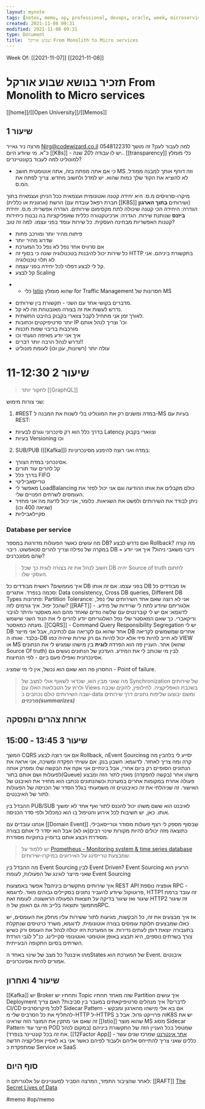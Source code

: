 ```yaml
---
layout: mynote
tags: [notes, memo, op, professional, devops, oracle, week, microservices, apex, management, infrastructures] 
created: 2021-11-08 09:31
modified: 2021-11-08 09:31
type: Document
title:  שבוע אורקל From Monolith to Micro services 
---
```

Week Of: [[2021-11-07]]
[[2021-11-08]]


#  תזכיר בנושא  שבוע אורקל From Monolith to Micro services

[[home]]/[[Open University]]/[[Memos]]

## שיעור 1
מרצה ניר גאייר Nirg@codewizard.co.il 0548122310 
למה לעבור לענן? זה מושך כ"א. מי שיודע היום [[K8s]] - יש לו עבודה ל20 שנה.. 
[[transparency]] כלי מומלץ למונוליט
למה לעבוד בקונטיינרים? 
- כי אם אתה מפתח בזה, אתה אוטומטית חושב MS וזה דוחף אותך למבנה ממודל.
לא להוציא את הקוד שלך כמות שהוא. יש למדל ולחשוב מחדש.
צריך לפתח את המ.ס. 

מיקרו-סרוויסים
מ.ס. היא יחידה קטנה ואטונומית ועצמאית ככל הניתן ועצמאית בתוך הרשת (ארגונית או כללית)
(חברת רפאל עובדת עם [[K8S]] ושירותים **בתוך הארגון**)
הגדרה: היחידה הכי קטנה שיכולה לתת מקסימום שירותים.
הגדרה אפשרית: מ.ס. יחידת **ביזנס** שנותנת שירות.
הגדרה: ארכיטקטורה כללית שאפליקציות בה נבנות כיחידות קטנות האפשריות מבחינה העסקית.
כל שירות עומד בפני עצמו.
למה זה טוב?
- פיתוח מהיר יותר ומורכב פחות
- שדרוג מהיר יותר
- אם סרוויס אחד נפל לא נפל כל המערכת
- כל שירות יכול להיבנות בטכנולוגיה שונה כי בסוף זה HTTP בתקשורת ביניהם. אני לא תלוי טכנולוגיה
- קל לי לבצע דפלוי לכל יחידה בפני עצמה.
- קל לבצע Scaling
*  -  כלי [Istio](https://istio.io/latest/) שהוא מומלץ for Traffic Management 
חסרונות של MS
- מדברים בקושי אחד עם השני - תקשורת בין שירותים.
- נדרש לעשות את זה בצורה מאובטחת וזה לא קל.
- לאורך זמן אני מתחיל לקבל צווארי בקבוק בהיבט התשתית.
- יותר סרטיפיקטים וכתובות IP וכו' וצריך לנהל אותם
- מורכבות בריבוי שפות תכנות
- איך אני יודע מאיפה הגעתי וכו
- נדרש לנהל הרבה יותר דברים!!
- עולה יותר (רשיונות, ענן וכו) לעומת מונוליט

# שיעור 2 11-12:30
> לחקור יותר [[GraphQL]] 

שני צורות מימוש:
1. #REST
במדה ומשנים רק את המונוליט בלי לשנות את המבנה ל-MS
בעיות עם REST:
- בדרך כלל הוא רק סינכרוני וגורם לבעיות Latency וצווארי בקבוק 
- בעיות Versioning וכו
2. SUB/PUB ([[Kafka]]) במדה ואני רוצה להימנע מסינכרוניות:
- אסינכרוני במדת הצורך.
- קל להרים עוד תורים
- בדרך כלל FIFO
- טרייסאביליטי
- מאפשר לי LoadBalancing כולם מקבלים את אותו ההודעה וגם אני יכול לפזר את העומסים לשרתים הפנויים שלי. 
- ניתן לבודד את השירותים ולפשט את השגיאות. כלומר, אני יכול לדעת מה אני מחזיר (שגיאה 400 וכו)
- סקיילאביליות

### Database per service
מה עושים כאשר הפעולות מדורגות במספר DB? ואם נדרש לבצע Rollback?
מה קורה במקרה של נפילה וצריך להרים סנאפשוט. 
ריבוי DB = ריבוי משאבי ניהול?
איך אני יודע שהם מסונכרנים?
> חשוב לנהל את זה בצורה לוגית כך שכל DB יהיה Source of truth לתחום העסקי שלו.

איך מממשים?
ראשית מבודדים כל DB בפני עצמו. אם זה אותו DB אז מבודדים כל סכמה בנפרד.
אתגרים: Data consistency, Cross DB queries, Different DB Types
פתרונות:
Partition Tolerance: אני לא רוצה שאם אחד השירותים שלי נפל, שהכל יפול. 
איך גורמים לזה? [[RAFT]] - אלגוריתם שיודע לתת לי שרידות של מידע. לדוגמא: אם יש לי קוברנטיס עם שלשה נודים שאחד מהם הוא מאסטר והיתר לגיבוי וריקאברי. כך שאם המאסטר שלי נפל האלגוריתם יודע להרים לי את הנוד השני שישמש מעתה כמאסטר.
[[CQRS]] - Command Query Responsibility Segregation 
יש לי DB אחד שהוא גם לקריאה וגם לכתיבה, אבל אני מייצר DB אחרים שמשמשים לקריאה בלבד. ואותו ה-DB לא חייב להיות פיזי אלא יכול להיות גם רק שירות שיהיה כמו VIEW או MS אחר. העניין פה הוא הפרדה **לוגית** בין מישהו שמגיש לי את הנתונים (שהוא Source Of truth) לבין מי שכותב לי את המידע. 
העדכון של הנתונים נעשים גם אסינכרונית ואפילו פעם ביום - לפי הנחיצות.

החסרון פה הוא שאם הוא נכשל, אין לי מי שמציג - Point of failure.

> מה שאני מבין הוא, שכדאי לשאוף אולי למצב של Synchronization של שירותים ולרוץ על הטבלאות האלו עם Views בשכבת האפליקציה.
לחילופין, להקים שכבה שבה השירותים כולם נכתבים כ-data ומשם יבוצעו שליפות נתונים דרך שירותים ***מרכזים(summarizes)***


## ארוחת צהרים והפסקה
## שיעור 3  13:45 - 15:00
המשך CQRS
אם אני רוצה לבצע Rollback, הEvent Sourcinsg יסייע לי בלהבין מה קרה ומה צריך לאחזר.
לדוגמא: חשבון בנק. אם עשיתי הפקדה ומשיכה, אני אראה את הנתונים הסופיים רק ביום אחרי, אבל בינתיים אני אקח את הבקשה שלו ומפרק אותה לפעולות ושם אותם בתור(Queue) מישהו אחר (בקשה להפקדה) מאזין לתור הזה ומבצע פעולה אחרת במקומות אחרים במערכת וכשהנתונים נכתבו הוא מחזיר את האיבנט של האישור. זה שניהלתי את זה כאיבנטים זה משמעותי בגלל הסדר של הכניסה של הפעולות לתור של האיבנטים. 

ההבדל בין PUB/SUB לאיבנט הוא ששם משהו יכול להכנס לתור ואף אחד לא ימשוך אותו. כאן, יש חשיבות לכל אירוע והטיפול בו הוא כמכלול ולפי סדר הכניסה.

אנחנו עובדים עם [[Domain Event]] שבסוף מספק לי רצף פעולות מסודר וטרייסאבילי. כתוצאה מזה יכולים להיות מקורות שינוי רבים(או לא) אבל הוא יסדר לי אותם בצורה מסודרת ויבצע אותם בדומיין בחוקיות מסודרת.

> יש ללמוד על [Prometheus - Monitoring system & time series database](https://prometheus.io/) שמבצעת טרייסינג על האירועים במיקרו-שירותים.

מה ההבדל בין Event Sourcing לבין Event Driven? Event Sourcing הרעיון הוא שאני מייצר לוגינג של הפעולות, לעומת Event Sourcing

איך שירותים מתקשרים ביניהם? 
אפשר באמצעות REST API
אופציה נוספת RPC - פרוטוקול שיודע להעביר נתונים בסקיילים גבוהים מאד. לדוגמא, HTTP1 זה עובד ברמת שיגור ואז שיגור בדיקה על תוצאות הפעולה הראשונה. לעומת זאת HTTP2 זה שיגור מתמשך ותוצאה בלייב וזה גם האופן של הRPC.

אז איך מבצעים את זה, כל הבקשות, מגיעות לתור ששירות עליו מחלק את העומסים, יש כאלו שמבצעים חלוקת עומסים בצורה אוטונומית. לדוגמא, משרד כרטיסים שנתקלת בתעבורה יוצאת דופן לעתים נדירות. אז המערכת הזו יכולה לנהל את העומס ורק כשיש צורך בשרתים נוספים, היא תבצע באופן אוטומטי ואוטונומי סקיילינג. כנ"ל לגבי הורדת השרתים בסיום התקופה הבעייתית.

מהו איבנט?
כל מצב של שינוי באחד הStates של המערכת הוא Event.
איבנטים אמורים להיות אסינכרוניים.

## שיעור 4 ואחרון

[[Kafka]]
יש Broker ותחתיו יש Topic שזה מאחד תחתיו Partition
איך עושים Deployment לדברים? איך מנהלים סרטיפיקאתים במעבר בין סביבות?
האם צריך CI/CD לכל מיקרוסרביס? 
Sidecar Pattern - אם בא אלי מישהו מהארגון ומבקש להחליף את כל הסרביס שלי מ-HTTP ל-HTTPS זה פרוייקט גדול. אבל בK8S יש את זה שאם אני מתקין את המוצר הזה שראינו [[Istio]] שהוא מוצר MS מסוג Sidecar Pattern מייצר עוד POD שמטפל בכל העניין הזה של התקשורת ביניהם (במקום לנהל את זה בכל קונטיינר בנפרד).
[[12Factor App]] - [אתר אינטרנט](https://12factor.net/) שמרכז שנים עשר כללים שאני צריך להתייחס אליהם ולעבוד לפיהם כאשר אני בא לאפיין אפליקציה חדשה שמתפקדת כ Service או SaaS 

## סוף היום
לאחר שהציבור התפזר, המרצה הסביר למעוניינים על אלגוריתם ה: [[RAFT]] 
[The Secret Lives of Data](http://thesecretlivesofdata.com/)





#memo #op/memo
